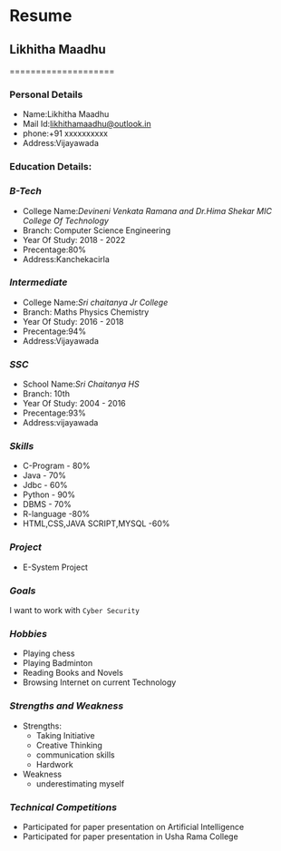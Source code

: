 # Resume

## Likhitha Maadhu
====================
### Personal Details

- Name:Likhitha Maadhu<br>
- Mail Id:likhithamaadhu@outlook.in<br>
- phone:+91 xxxxxxxxxx<br>
- Address:Vijayawada<br>

### Education Details:

### *B-Tech*
- College Name:_Devineni Venkata Ramana and Dr.Hima Shekar MIC College Of Technology_<br>
- Branch: Computer Science Engineering<br>
- Year Of Study: 2018 - 2022<br>
- Precentage:80%<br>
- Address:Kanchekacirla<br>

### *Intermediate*
- College Name:_Sri chaitanya Jr College_<br>
- Branch: Maths Physics Chemistry<br>
- Year Of Study: 2016 - 2018<br>
- Precentage:94%<br>
- Address:Vijayawada<br>

### *SSC*
- School Name:_Sri Chaitanya HS_<br>
- Branch: 10th<br>
- Year Of Study: 2004 - 2016<br>
- Precentage:93%<br>
- Address:vijayawada<br>

### *Skills*
- C-Program - 80%<br>
- Java - 70%<br>
- Jdbc - 60%<br>
- Python - 90%<br>
- DBMS - 70%<br>
- R-language -80%<br>
- HTML,CSS,JAVA SCRIPT,MYSQL -60%<br>

### *Project*
- E-System Project

### *Goals*
I want to work with `Cyber Security`

### *Hobbies*
- Playing chess
- Playing Badminton
- Reading Books and Novels
- Browsing Internet on current Technology

### *Strengths and Weakness*
- Strengths:
    - Taking Initiative
    - Creative Thinking
    - communication skills
    - Hardwork
- Weakness
    - underestimating myself

### *Technical Competitions*
- Participated for paper presentation on Artificial Intelligence
- Participated for paper presentation in Usha Rama College

